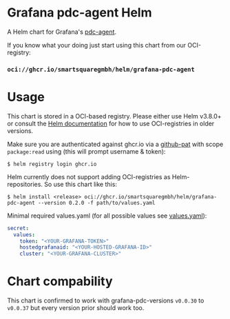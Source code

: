 # Grafana pdc-agent Helm

A Helm chart for Grafana's [pdc-agent](https://github.com/grafana/pdc-agent).

If you know what your doing just start using this chart from our OCI-registry:
### `oci://ghcr.io/smartsquaregmbh/helm/grafana-pdc-agent`

# Usage

This chart is stored in a OCI-based registry. Please either use Helm v3.8.0+ or consult the [Helm documentation](https://helm.sh/docs/topics/registries) for how to use OCI-registries in older versions.

Make sure you are authenticated against ghcr.io via a [github-pat](https://github.com/settings/tokens) with scope `package:read` using (this will prompt username & token):

```
$ helm registry login ghcr.io
```

Helm currently does not support adding OCI-registries as Helm-repositories. So use this chart like this:

```
$ helm install <release> oci://ghcr.io/smartsquaregmbh/helm/grafana-pdc-agent --version 0.2.0 -f path/to/values.yaml
```

Minimal required values.yaml (for all possible values see [values.yaml](./values.yaml)):

```yaml
secret:
  values:
    token: "<YOUR-GRAFANA-TOKEN>"
    hostedgrafanaid: "<YOUR-HOSTED-GRAFANA-ID>"
    cluster: "<YOUR-GRAFANA-CLUSTER>"
```

# Chart compability

This chart is confirmed to work with grafana-pdc-versions `v0.0.30` to `v0.0.37` but every version prior should work too.

